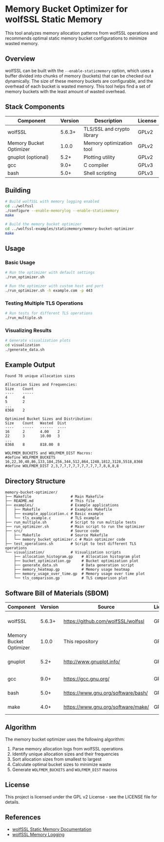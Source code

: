 # Memory Bucket Optimizer for wolfSSL Static Memory

This tool analyzes memory allocation patterns from wolfSSL operations and recommends optimal static memory bucket configurations to minimize wasted memory.

## Overview

wolfSSL can be built with the `--enable-staticmemory` option, which uses a buffer divided into chunks of memory (buckets) that can be checked out dynamically. The size of these memory buckets are configurable, and the overhead of each bucket is wasted memory. This tool helps find a set of memory buckets with the least amount of wasted overhead.

## Stack Components

| Component | Version | Description | License |
|-----------|---------|-------------|---------|
| wolfSSL | 5.6.3+ | TLS/SSL and crypto library | GPLv2 |
| Memory Bucket Optimizer | 1.0.0 | Memory optimization tool | GPLv2 |
| gnuplot (optional) | 5.2+ | Plotting utility | GPLv2 |
| gcc | 9.0+ | C compiler | GPLv3 |
| bash | 5.0+ | Shell scripting | GPLv3 |

## Building

```bash
# Build wolfSSL with memory logging enabled
cd ../wolfssl
./configure --enable-memorylog --enable-staticmemory
make

# Build the memory bucket optimizer
cd ../wolfssl-examples/staticmemory/memory-bucket-optimizer
make
```

## Usage

### Basic Usage

```bash
# Run the optimizer with default settings
./run_optimizer.sh

# Run the optimizer with custom host and port
./run_optimizer.sh -h example.com -p 443
```

### Testing Multiple TLS Operations

```bash
# Run tests for different TLS operations
./run_multiple.sh
```

### Visualizing Results

```bash
# Generate visualization plots
cd visualization
./generate_data.sh
```

## Example Output

```
Found 78 unique allocation sizes

Allocation Sizes and Frequencies:
Size    Count
----    -----
4       4
5       2
...
8368    2

Optimized Bucket Sizes and Distribution:
Size    Count   Wasted  Dist
----    -----   ------  ----
16      2       4.00    2
22      3       10.00   3
...
8368    8       818.00  8

WOLFMEM_BUCKETS and WOLFMEM_DIST Macros:
#define WOLFMEM_BUCKETS 16,22,30,40,86,133,184,256,344,512,864,1248,1812,3128,5518,8368
#define WOLFMEM_DIST 2,3,7,7,7,7,7,7,7,7,7,7,8,8,8,8
```

## Directory Structure

```
memory-bucket-optimizer/
├── Makefile                  # Main Makefile
├── README.md                 # This file
├── examples/                 # Example applications
│   ├── Makefile              # Examples Makefile
│   ├── example_application.c # Basic example
│   └── tls_example.c         # TLS example
├── run_multiple.sh           # Script to run multiple tests
├── run_optimizer.sh          # Main script to run the optimizer
├── src/                      # Source code
│   ├── Makefile              # Source Makefile
│   └── memory_bucket_optimizer.c # Main optimizer code
├── test_operations.sh        # Script to test different TLS operations
└── visualization/            # Visualization scripts
    ├── allocation_histogram.gp    # Allocation histogram plot
    ├── bucket_optimization.gp     # Bucket optimization plot
    ├── generate_data.sh           # Data generation script
    ├── memory_heatmap.gp          # Memory usage heatmap
    ├── memory_usage_over_time.gp  # Memory usage over time plot
    └── tls_comparison.gp          # TLS comparison plot
```

## Software Bill of Materials (SBOM)

| Component | Version | Source | License | Purpose |
|-----------|---------|--------|---------|---------|
| wolfSSL | 5.6.3+ | https://github.com/wolfSSL/wolfssl | GPLv2 | TLS/SSL and crypto library |
| Memory Bucket Optimizer | 1.0.0 | This repository | GPLv2 | Memory optimization tool |
| gnuplot | 5.2+ | http://www.gnuplot.info/ | GPLv2 | Visualization of memory usage |
| gcc | 9.0+ | https://gcc.gnu.org/ | GPLv3 | Compilation of C code |
| bash | 5.0+ | https://www.gnu.org/software/bash/ | GPLv3 | Shell scripting |
| make | 4.0+ | https://www.gnu.org/software/make/ | GPLv3 | Build automation |

## Algorithm

The memory bucket optimizer uses the following algorithm:

1. Parse memory allocation logs from wolfSSL operations
2. Identify unique allocation sizes and their frequencies
3. Sort allocation sizes from smallest to largest
4. Calculate optimal bucket sizes to minimize waste
5. Generate `WOLFMEM_BUCKETS` and `WOLFMEM_DIST` macros

## License

This project is licensed under the GPL v2 License - see the LICENSE file for details.

## References

- [wolfSSL Static Memory Documentation](https://www.wolfssl.com/documentation/manuals/wolfssl/chapter02.html#static-memory)
- [wolfSSL Memory Logging](https://www.wolfssl.com/documentation/manuals/wolfssl/chapter02.html#memory-use)

